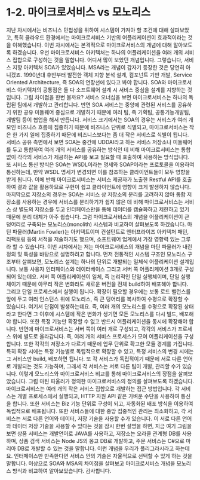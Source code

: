 # 1-2. 마이크로서비스 vs 모노리스

지난 차시에서는 비즈니스 민첩성을 위하여 시스템이 가져야 할 조건에 대해 살펴보았고, 특히 클라우드 환경에서는 마이크로서비스 기반의 어플리케이션이 효과적이라는 것을 이해했습니다.
이번 차시에서는 본격적으로 마이크로서비스의 개념에 대해 알아보도록 하겠습니다.
우선 마이크로서비스 아키텍처는 하나의 어플리케이션을 여러 개의 서비스 집합으로 구성하는 것을 말합니다.
어디서 많이 보았던 개념입니다. 그렇습니다, 서비스 지향 아키텍처 SOA가 있었습니다. MSA라는 개념이 갑자기 등장한 것은 당연히 아니겠죠.
1990년대 후반부터 발전한 객체 지향 분석 설계, 컴포넌트 기반 개발, Service Oriented Architecture, 즉 SOA의 연장선에 있다고 봐야 합니다.
SOA와 마이크로서비스 아키텍처의 공통점은 둘 다 소프트웨어 설계 시 서비스 중심을 설계를 지향하는 것입니다.
그럼 차이점을 한번 볼까요? 서비스 오너십을 보면 마이크로서비스는 하나의 독립된 팀에서 개발하고 관리합니다.
반면 SOA 서비스는 중앙에 관련된 서비스를 공유하기 위한 공유 미들웨어 중심으로 개발하기 때문에 여러 팀, 즉 기획팀, 공통기능개발팀, 개발팀 등이 협업을 해서 만듭니다.
서비스 크기에서는 SOA의 경우는 서비스가 여러 개 모인 비즈니스 흐름에 집중하기 때문에 비즈니스 단위로 식별되고,
마이크로서비스는 작은 한 가지 일에 집중하기 때문에 비즈니스보다는 좀 더 작은 서비스로 식별이 됩니다.
서비스 공유 측면에서 보면 SOA는 중간에 UDDAI라고 하는 서비스 저장소나 미들웨어를 두고 통합하여 여러 개의 서비스를 공유하는 방식인 데 비해
마이크로서비스는 통합 없이 각각의 서비스가 제공하는 API를 보고 필요할 때 호출하여 사용하는 방식입니다.
또 서비스 통신 방식은 SOA는 WSDL이라는 명세와 SOAP이라는 프로토콜을 이용하여 통신하는데, 만약 WSDL 명세가 변경되면 이를 참조하는 클라이언트들이 모두 영향을 받게 됩니다.
이에 반해 마이크로서비스는 서비스 제공자가 노출한 Restful API를 호출하여 결과 값을 활용하므로 구현이 쉽고 클라이언트에 영향이 크게 발생하지 않습니다.
마지막으로 저장소의 경우는 SOA는 서비스 상 저장소의 분리를 고려하지 않아 통합 저장소를 사용하는 경우에 서비스를 분리하기가 쉽지 않은 데 비해
마이크로서비스는 서비스 상 별도의 저장소를 두고 인터페이스만을 통해 데이터를 캡슐화하고 제한하고 있기 때문에 분리 대체가 아주 쉽습니다.
그럼 마이크로서비스의 개념을 어플리케이션이 큰 덩어리로 구축되는 모노리스(monolith) 시스템과 비교하여 살펴보도록 하겠습니다.
마틴 파울러(Martin Fowler)는 아키텍트이며 컨설턴트로 엔터프라이즈 아키텍처 패턴, 리팩토링 등의 서적을 저술하기도 했으며, 소프트웨어 업계에서 가장 영향력 있는 그루라 할 수 있습니다.
이번 시차에서는 저는 마이크로서비스의 개념을 마틴 파울러가 내린 정의 및 특성을 바탕으로 설명하려고 합니다.
먼저 전통적인 시스템 구조인 모노리스 구조부터 살펴보면, 모노리스 설계는 하나의 단위로 개발되는 일체식 어플리케이션 설계입니다.
보통 사용자 인터페이스와 데이터베이스 그리고 서버 쪽 어플리케이션 3개로 구성되어 있는데요.
서버 쪽 어플리케이션이 일체, 즉 논리적인 단일 실행체이며, 단일 실행체이기 때문에 아무리 작은 변화라도 새로운 버전을 전체 build하여 배포해야 합니다.
그리고 단일 프로세스에서 실행이 됩니다.
확장이 필요할 경우에는 보통 로드 밸런스를 앞에 두고 여러 인스턴스 위에 모노리스, 즉 큰 덩어리를 복사하여 수평으로 확장할 수 있습니다.
여기서 단점이 발생하는데요. 즉, 여러 개의 모노리스를 수평으로 확장된 상태라고 한다면 그 이후에 시스템에 작은 변화가 생기면 모든 모노리스를 다시 빌드, 배포해야 합니다.
또한 특정 기능만 확장할 수 없고 반드시 어플리케이션을 동시에 확장해야 합니다.
반면에 마이크로서비스는 서버 쪽이 여러 개로 구성되고, 각각의 서비스가 프로세스 위에 별도로 올라갑니다. 즉, 여러 개의 서비스 프로세스가 모여 어플리케이션을 구성합니다.
또한 각각의 저장소가 다르기 때문에 업무 단위로 확고한 모듈 경계를 가집니다.
특히 확장 시에는 특정 기능별로 독립적으로 확장할 수 있고, 특정 서비스의 변경 시에는 그 서비스만 build, 배포하면 됩니다.
또 각 서비스가 독립적이기 때문에 서로 다른 언어로 개발되는 것도 가능하며, 그래서 각 서비스는 서로 다른 팀이 개발, 관리할 수가 있습니다.
이렇게 모노리스와 마이크로서비스 비교를 통해 마이크로서비스의 장점을 살펴보았습니다.
그럼 마틴 파울러가 정의한 마이크로서비스의 정의를 살펴보도록 하겠습니다.
마이크로서비스는 여러 개의 작은 서비스 집합으로 개발하는 접근 방법입니다. 각 서비스는 개별 프로세스에서 실행되고, HTTP 자원 API 같은 가벼운 수단을 사용하여 통신을 합니다.
또한 서비스는 Biz 기능 단위로 구성이 되고, 자동화된 배포 방식을 이용하여 독립적으로 배포됩니다.
또한 서비스들에 대한 중앙 집중적인 관리는 최소화하고, 각 서비스는 서로 다른 언어와 데이터, 저장 기술을 사용할 수가 있습니다.
이 서로 다른 언어와 데이터 저장 기술을 사용할 수 있다는 것을 잠시 한번 설명을 하면, 지금 여기 그림을 보면 상품 서비스는 개발언어로 JAVA를 사용하고,
저장소는 오라클 관계형 DB를 사용하며, 상품 검색 서비스는 Node JS의 몽고 DB로 개발하고, 주문 서비스는 C#으로 마리아 DB로 개발할 수 있는 것을 말합니다.
이런 개념을 우리가 폴리그라시라고 하는데요. 인터페이스만 만족한다면 서비스 안의 기술은 자율적으로 선택할 수 있게 하는 것을 말합니다.
이상으로 SOA와 MSA의 차이점을 살펴보고 마이크로서비스 개념을 모노리스 방식과 비교하여 알아보았습니다. 감사합니다.
